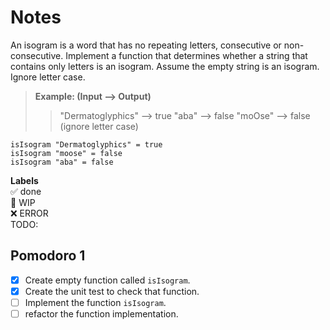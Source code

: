 # Notes
An isogram is a word that has no repeating letters, consecutive or non-consecutive. Implement a function that determines whether a string that contains only letters is an isogram. Assume the empty string is an isogram. Ignore letter case.

> **Example: (Input --> Output)**
>> "Dermatoglyphics" --> true "aba" --> false "moOse" --> false (ignore letter case)

```
isIsogram "Dermatoglyphics" = true
isIsogram "moose" = false
isIsogram "aba" = false
```

**Labels**  
✅ done  
🚧 WIP  
❌ ERROR  
TODO:

## Pomodoro 1  

- [X] Create empty function called `isIsogram`.
- [X] Create the unit test to check that function.
- [ ] Implement the function `isIsogram`.
- [ ] refactor the function implementation.
